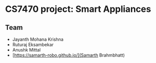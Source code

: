 # CS7470 project: Smart Appliances

## Team
- Jayanth Mohana Krishna
- Ruturaj Eksambekar
- Anushk Mittal
- [https://samarth-robo.github.io/](Samarth Brahmbhatt)
